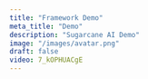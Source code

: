 ```yaml
---
title: "Framework Demo"
meta_title: "Demo"
description: "Sugarcane AI Demo"
image: "/images/avatar.png"
draft: false
video: 7_kOPHUACgE
---
```


